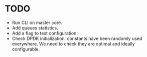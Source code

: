TODO
====

- Run CLI on master core.
- Add queues statistics.
- Add a flag to test configuration.
- Check DPDK initialization: constants have been randomly used everywhere. We
  need to check they are optimal and ideally configurable.
